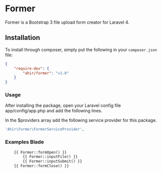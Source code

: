 # Former

Former is a Bootstrap 3 file upload form creator for Laravel 4.

## Installation

To install through composer, simply put the following in your `composer.json` file:

```json
{
	"require-dev": {
		"ahir/former": "v1.0"
	}
}
```

### Usage

After installing the package, open your Laravel config file app/config/app.php and add the following lines.

In the $providers array add the following service provider for this package.

```php
'Ahir\Former\FormerServiceProvider',
```

### Examples Blade

```php	
	{{ Former::formOpen() }}
		{{ Former::inputFile() }}
		{{ Former::inputSubmit() }}
	{{ Former::formClose() }}
```
